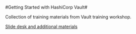 #Getting Started with HashiCorp Vault#

Collection of training materials from Vault training workshop.

[Slide desk and additional materials](https://github.com/hashicorp/field-workshops-vault)
